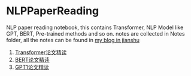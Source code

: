 # NLPPaperReading
NLP paper reading notebook, this contains Transformer, NLP Model like GPT, BERT, Pre-trained methods and so on.
notes are collected in Notes folder, all the notes can be found in [my blog in jianshu](https://www.jianshu.com/u/1438cea749b7)
1. [Transformer论文精读](https://www.jianshu.com/p/ca28acaba3a8)
2. [BERT论文精读](https://www.jianshu.com/p/6dce1f7cbcab)
3. [GPT1论文精读](https://www.jianshu.com/p/ef9639b883eb)